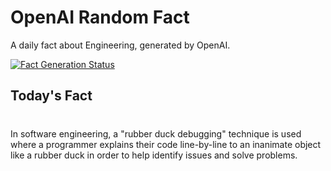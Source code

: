 
# OpenAI Random Fact
A daily fact about Engineering, generated by OpenAI.

[![Fact Generation Status](https://github.com/MarioVidoni/openai-daily-fact/actions/workflows/main.yml/badge.svg)](https://github.com/MarioVidoni/openai-daily-fact/actions/workflows/main.yml)

## Today's Fact
# 
In software engineering, a "rubber duck debugging" technique is used where a programmer explains their code line-by-line to an inanimate object like a rubber duck in order to help identify issues and solve problems.